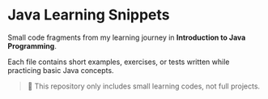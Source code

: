 # Java Learning Snippets

Small code fragments from my learning journey in **Introduction to Java Programming**.

Each file contains short examples, exercises, or tests written while practicing basic Java concepts.
> 🚀 This repository only includes small learning codes, not full projects.

